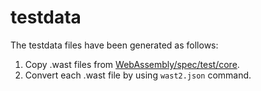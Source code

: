 testdata
========

The testdata files have been generated as follows:
1. Copy .wast files from [WebAssembly/spec/test/core](https://github.com/WebAssembly/spec/tree/228549757b301c698c5588ec0d58b201b5777c92/test/core).
2. Convert each .wast file by using `wast2.json` command.
